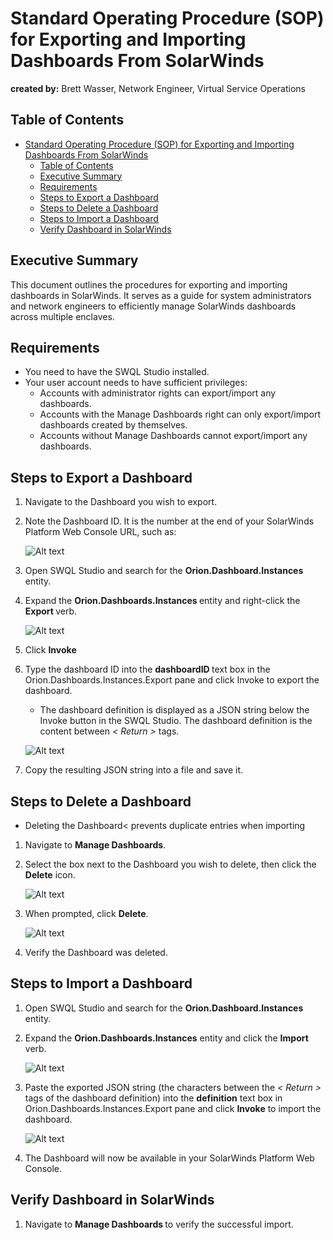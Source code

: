 # Standard Operating Procedure (SOP) for Exporting and Importing Dashboards From SolarWinds

**created by:** Brett Wasser, Network Engineer, Virtual Service Operations

## Table of Contents
- [Standard Operating Procedure (SOP) for Exporting and Importing Dashboards From SolarWinds](#standard-operating-procedure-sop-for-exporting-and-importing-dashboards-from-solarwinds)
  - [Table of Contents](#table-of-contents)
  - [Executive Summary](#executive-summary)
  - [Requirements](#requirements)
  - [Steps to Export a Dashboard](#steps-to-export-a-dashboard)
  - [Steps to Delete a Dashboard](#steps-to-delete-a-dashboard)
  - [Steps to Import a Dashboard](#steps-to-import-a-dashboard)
  - [Verify Dashboard in SolarWinds](#verify-dashboard-in-solarwinds)


## Executive Summary
This document outlines the procedures for exporting and importing dashboards in SolarWinds. It serves as a guide for system administrators and network engineers to efficiently manage SolarWinds dashboards across multiple enclaves.

## Requirements
* You need to have the SWQL Studio installed.
* Your user account needs to have sufficient privileges:
    * Accounts with administrator rights can export/import any dashboards.
    * Accounts with the Manage Dashboards right can only export/import dashboards created by themselves.
    * Accounts without Manage Dashboards cannot export/import any dashboards.

## Steps to Export a Dashboard
1. Navigate to the Dashboard you wish to export.
2. Note the Dashboard ID. It is the number at the end of your SolarWinds Platform Web Console URL, such as:

    ![Alt text](images/EXP01.png)
3. Open SWQL Studio and search for the <b> Orion.Dashboard.Instances </b> entity.
4. Expand the <b> Orion.Dashboards.Instances </b> entity and right-click the <b> Export </b> verb.
   
    ![Alt text](images/EXP02.png)
5. Click <b> Invoke </b> 
6. Type the dashboard ID into the <b> dashboardID </b> text box in the Orion.Dashboards.Instances.Export pane and click Invoke to export the dashboard.
   * The dashboard definition is displayed as a JSON string below the Invoke button in the SWQL Studio. The dashboard definition is the content between <i> < Return > </i> tags.

    ![Alt text](images/EXP03.png)
7. Copy the resulting JSON string into a file and save it.

## Steps to Delete a Dashboard
* Deleting the Dashboard< prevents duplicate entries when importing 
1. Navigate to <b> Manage Dashboards</b>.
2. Select the box next to the Dashboard you wish to delete, then click the <b>Delete</b> icon.

    ![Alt text](images/DEL01.png)
3. When prompted, click <b>Delete</b>. 

    ![Alt text](images/DEL02.png)
4. Verify the Dashboard was deleted.

## Steps to Import a Dashboard
1. Open SWQL Studio and search for the <b>Orion.Dashboard.Instances</b> entity.
2. Expand the <b>Orion.Dashboards.Instances</b> entity and click the <b>Import</b> verb.

    ![Alt text](images/IMP01.png)
3. Paste the exported JSON string (the characters between the <i> < Return > </i> tags of the dashboard definition) into the <b> definition</b> text box in Orion.Dashboards.Instances.Export pane and click <b>Invoke</b> to import the dashboard.

    ![Alt text](images/IMP02.png)
4. The Dashboard will now be available in your SolarWinds Platform Web Console. 
   
## Verify Dashboard in SolarWinds
1. Navigate to <b> Manage Dashboards </b> to verify the successful import.